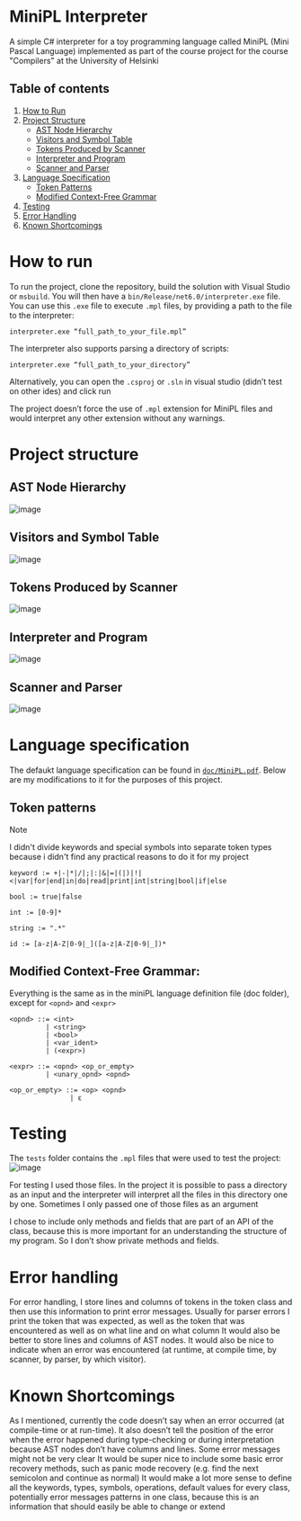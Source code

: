# MiniPL Interpreter

A simple C# interpreter for a toy programming language called MiniPL (Mini Pascal Language) implemented as part of the course project for the course "Compilers" at the University of Helsinki

## Table of contents

1. [How to Run](#how-to-run)
2. [Project Structure](#project-structure)
   - [AST Node Hierarchy](#ast-node-hierarchy)
   - [Visitors and Symbol Table](#visitors-and-symbol-table)
   - [Tokens Produced by Scanner](#tokens-produced-by-scanner)
   - [Interpreter and Program](#interpreter-and-program)
   - [Scanner and Parser](#scanner-and-parser)
3. [Language Specification](#language-specification)
   - [Token Patterns](#token-patterns)
   - [Modified Context-Free Grammar](#modified-context-free-grammar)
4. [Testing](#testing)
5. [Error Handling](#error-handling)
6. [Known Shortcomings](#known-shortcomings)

# How to run

To run the project, clone the repository, build the solution with Visual Studio or `msbuild`. You will then have a `bin/Release/net6.0/interpreter.exe` file. You can use this `.exe` file to execute `.mpl` files, by providing a path to the file to the interpreter:
```
interpreter.exe “full_path_to_your_file.mpl”
```
The interpreter also supports parsing a directory of scripts:
```
interpreter.exe “full_path_to_your_directory”
```
Alternatively, you can open the `.csproj` or `.sln` in visual studio (didn’t test on other ides) and click run

The project doesn’t force the use of `.mpl` extension for MiniPL files and would interpret any other extension without any warnings. 

# Project structure

## AST Node Hierarchy

![image](https://github.com/user-attachments/assets/52e0117d-2025-4319-9ea6-7a64805ecb6c)

## Visitors and Symbol Table

![image](https://github.com/user-attachments/assets/6f79d125-4eb4-43e3-8a08-480a49890554)

## Tokens Produced by Scanner

![image](https://github.com/user-attachments/assets/84eb2367-6718-4fed-9662-36e078428c53)

## Interpreter and Program
![image](https://github.com/user-attachments/assets/29e99759-98a1-4a62-81a8-7215e484004e)

## Scanner and Parser

![image](https://github.com/user-attachments/assets/886693a0-60cc-4cc6-a096-5ecff7c44193)


# Language specification
The defaukt language specification can be found in [`doc/MiniPL.pdf`](https://github.com/nomadflamingo/MiniPL-Interpreter/blob/master/doc/MiniPL.pdf). Below are my modifications to it for the purposes of this project.
## Token patterns

>[!NOTE]
> I didn't divide keywords and special symbols into separate token types because i didn't find any practical reasons to do it for my project

```
keyword := +|-|*|/|;|:|&|=|(|)|!|<|var|for|end|in|do|read|print|int|string|bool|if|else

bool := true|false

int := [0-9]*

string := ".*"

id := [a-z|A-Z|0-9|_]([a-z|A-Z|0-9|_])*
```

## Modified Context-Free Grammar:

Everything is the same as in the miniPL language definition file (doc folder), except for `<opnd>` and `<expr>`

```
<opnd> ::= <int>
         | <string>
         | <bool>
         | <var_ident>
         | (<expr>)

<expr> ::= <opnd> <op_or_empty>
         | <unary_opnd> <opnd>

<op_or_empty> ::= <op> <opnd>
               | ε
```

# Testing
The `tests` folder contains the `.mpl` files that were used to test the project:
![image](https://github.com/user-attachments/assets/7d4dce4d-d215-48b0-a6f1-61a29522d047)

For testing I used those files. In the project it is possible to pass a directory as an input and the interpreter will interpret all the files in this directory one by one. Sometimes I only passed one of those files as an argument

I chose to include only methods and fields that are part of an API of the class, because this is more important for an understanding the structure of my program. So I don’t show private methods and fields.

# Error handling
For error handling, I store lines and columns of tokens in the token class and then use this information to print error messages. Usually for parser errors I print the token that was expected, as well as the token that was encountered as well as on what line and on what column
It would also be better to store lines and columns of AST nodes.
It would also be nice to indicate when an error was encountered (at runtime, at compile time, by scanner, by parser, by which visitor).

# Known Shortcomings
As I mentioned, currently the code doesn’t say when an error occurred (at compile-time or at run-time). It also doesn’t tell the position of the error when the error happened during type-checking or during interpretation because AST nodes don’t have columns and lines.
Some error messages might not be very clear
It would be super nice to include some basic error recovery methods, such as panic mode recovery (e.g. find the next semicolon and continue as normal)
It would make a lot more sense to define all the keywords, types, symbols, operations, default values for every class, potentially error messages patterns in one class, because this is an information that should easily be able to change or extend
